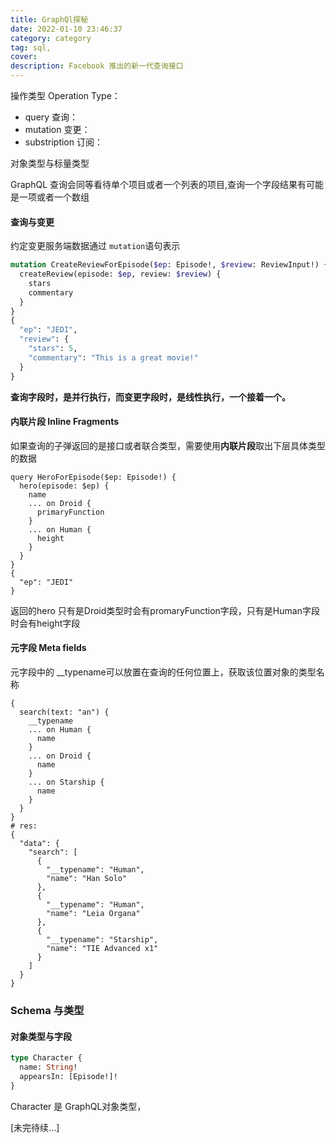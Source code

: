 ```yaml
---
title: GraphQl探秘
date: 2022-01-10 23:46:37
category: category
tag: sql,
cover:
description: Facebook 推出的新一代查询接口
---
```


操作类型 Operation Type：

* query 查询：
* mutation 变更：
* substription 订阅：

对象类型与标量类型

GraphQL 查询会同等看待单个项目或者一个列表的项目,查询一个字段结果有可能是一项或者一个数组

#### 查询与变更

约定变更服务端数据通过 `mutation`语句表示

```graphql
mutation CreateReviewForEpisode($ep: Episode!, $review: ReviewInput!) {
  createReview(episode: $ep, review: $review) {
    stars
    commentary
  }
}
{
  "ep": "JEDI",
  "review": {
    "stars": 5,
    "commentary": "This is a great movie!"
  }
}
```

**查询字段时，是并行执行，而变更字段时，是线性执行，一个接着一个。**

#### 内联片段 Inline Fragments

如果查询的子弹返回的是接口或者联合类型，需要使用**内联片段**取出下层具体类型的数据

```
query HeroForEpisode($ep: Episode!) {
  hero(episode: $ep) {
    name
    ... on Droid {
      primaryFunction
    }
    ... on Human {
      height
    }
  }
}
{
  "ep": "JEDI"
}
```

返回的hero 只有是Droid类型时会有promaryFunction字段，只有是Human字段时会有height字段

#### 元字段 Meta fields

元字段中的 __typename可以放置在查询的任何位置上，获取该位置对象的类型名称

```
{
  search(text: "an") {
    __typename
    ... on Human {
      name
    }
    ... on Droid {
      name
    }
    ... on Starship {
      name
    }
  }
}
# res:
{
  "data": {
    "search": [
      {
        "__typename": "Human",
        "name": "Han Solo"
      },
      {
        "__typename": "Human",
        "name": "Leia Organa"
      },
      {
        "__typename": "Starship",
        "name": "TIE Advanced x1"
      }
    ]
  }
}
```

### Schema 与类型

#### 对象类型与字段

```GraphQL
type Character {
  name: String!
  appearsIn: [Episode!]!
}
```

Character 是 GraphQL对象类型，







[未完待续...]